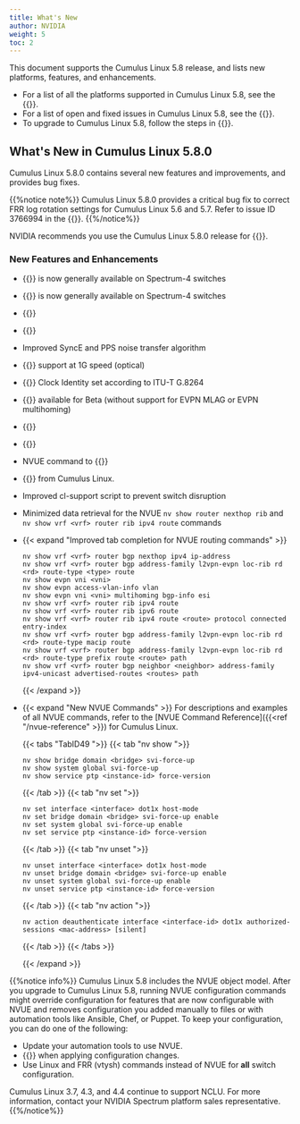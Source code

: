 ```yaml
---
title: What's New
author: NVIDIA
weight: 5
toc: 2
---
```

This document supports the Cumulus Linux 5.8 release, and lists new platforms, features, and enhancements.

- For a list of all the platforms supported in Cumulus Linux 5.8, see the {{<exlink url="www.nvidia.com/en-us/networking/ethernet-switching/hardware-compatibility-list/" text="Hardware Compatibility List (HCL)">}}.
- For a list of open and fixed issues in Cumulus Linux 5.8, see the {{<link title="Cumulus Linux 5.8 Release Notes" text="Cumulus Linux 5.8 Release Notes">}}.
- To upgrade to Cumulus Linux 5.8, follow the steps in {{<link url="Upgrading-Cumulus-Linux">}}.
<!-- vale off -->
## What's New in Cumulus Linux 5.8.0
<!-- vale on -->
Cumulus Linux 5.8.0 contains several new features and improvements, and provides bug fixes.

{{%notice note%}}
Cumulus Linux 5.8.0 provides a critical bug fix to correct FRR log rotation settings for Cumulus Linux 5.6 and 5.7. Refer to issue ID 3766994 in the {{<link title="Cumulus Linux 5.8 Release Notes/#fixed-issues-in-580" text="Cumulus Linux 5.8 Release Notes">}}.
{{%/notice%}}

NVIDIA recommends you use the Cumulus Linux 5.8.0 release for {{<exlink url="https://www.nvidia.com/en-us/networking/spectrumx/" text="Spectrum-X Reference Architecture 1.0">}}.

### New Features and Enhancements
- {{<link url="Precision-Time-Protocol-PTP" text="PTP">}} is now generally available on Spectrum-4 switches
- {{<link url="Precision-Time-Protocol-PTP/#clock-timestamp-mode" text="PTP one step clock timestamp mode">}} is now generally available on Spectrum-4 switches
- {{<link url="Precision-Time-Protocol-PTP/#noise-transfer-servo" text="PTP Noise Transfer Servo">}}
- {{<link url="Precision-Time-Protocol-PTP/#ptp-version" text="Force PTP version">}}
- Improved SyncE and PPS noise transfer algorithm
- {{<link url="Synchronous-Ethernet-SyncE" text="SyncE">}} support at 1G speed (optical)
- {{<link url="Synchronous-Ethernet-SyncE" text="SyncE">}} Clock Identity set according to ITU-T G.8264
- {{<link url="In-Service-System-Upgrade-ISSU/#restart-mode" text="Warmboot support for VXLAN EVPN">}} available for Beta (without support for EVPN MLAG or EVPN multihoming)
- {{<link url="In-Service-System-Upgrade-ISSU/#restart-mode" text="Warmboot support for 802.1X">}}
- {{<link url="802.1X-Interfaces/#host-modes" text="802.1X multi host mode">}}
- NVUE command to {{<link url="VLAN-aware-Bridge-Mode/#keep-svis-perpetually-up" text="keep SVIs always UP">}}
- {{<link url="Installing-a-New-Cumulus-Linux-Image/#install-using-a-local-file" text="Stage an NVUE startup.yaml file during binary image installation">}} from Cumulus Linux.
- Improved cl-support script to prevent switch disruption
- Minimized data retrieval for the NVUE `nv show router nexthop rib` and `nv show vrf <vrf> router rib ipv4 route` commands
- {{< expand "Improved tab completion for NVUE routing commands" >}}
  ```
  nv show vrf <vrf> router bgp nexthop ipv4 ip-address
  nv show vrf <vrf> router bgp address-family l2vpn-evpn loc-rib rd <rd> route-type <type> route
  nv show evpn vni <vni>
  nv show evpn access-vlan-info vlan
  nv show evpn vni <vni> multihoming bgp-info esi
  nv show vrf <vrf> router rib ipv4 route
  nv show vrf <vrf> router rib ipv6 route
  nv show vrf <vrf> router rib ipv4 route <route> protocol connected entry-index
  nv show vrf <vrf> router bgp address-family l2vpn-evpn loc-rib rd <rd> route-type macip route
  nv show vrf <vrf> router bgp address-family l2vpn-evpn loc-rib rd <rd> route-type prefix route <route> path
  nv show vrf <vrf> router bgp neighbor <neighbor> address-family ipv4-unicast advertised-routes <routes> path
  ```
  {{< /expand >}}
- {{< expand "New NVUE Commands" >}}
  For descriptions and examples of all NVUE commands, refer to the [NVUE Command Reference]({{<ref "/nvue-reference" >}}) for Cumulus Linux.
  
  {{< tabs "TabID49 ">}}
  {{< tab "nv show ">}}
  
  ```
  nv show bridge domain <bridge> svi-force-up
  nv show system global svi-force-up
  nv show service ptp <instance-id> force-version
  ```

  {{< /tab >}}
  {{< tab "nv set ">}}

  ```
  nv set interface <interface> dot1x host-mode
  nv set bridge domain <bridge> svi-force-up enable
  nv set system global svi-force-up enable
  nv set service ptp <instance-id> force-version
  ```
  
  {{< /tab >}}
  {{< tab "nv unset ">}}
  
  ```
  nv unset interface <interface> dot1x host-mode
  nv unset bridge domain <bridge> svi-force-up enable
  nv unset system global svi-force-up enable
  nv unset service ptp <instance-id> force-version
  ```

  {{< /tab >}}
  {{< tab "nv action ">}}
  
  ```
  nv action deauthenticate interface <interface-id> dot1x authorized-sessions <mac-address> [silent]
  ```

  {{< /tab >}}
  {{< /tabs >}}
  
  {{< /expand >}}

{{%notice info%}}
Cumulus Linux 5.8 includes the NVUE object model. After you upgrade to Cumulus Linux 5.8, running NVUE configuration commands might override configuration for features that are now configurable with NVUE and removes configuration you added manually to files or with automation tools like Ansible, Chef, or Puppet. To keep your configuration, you can do one of the following:
- Update your automation tools to use NVUE.
- {{<link url="NVUE-CLI/#configure-nvue-to-ignore-linux-files" text="Configure NVUE to ignore certain underlying Linux files">}} when applying configuration changes.
- Use Linux and FRR (vtysh) commands instead of NVUE for **all** switch configuration.

Cumulus Linux 3.7, 4.3, and 4.4 continue to support NCLU. For more information, contact your NVIDIA Spectrum platform sales representative.
{{%/notice%}}

